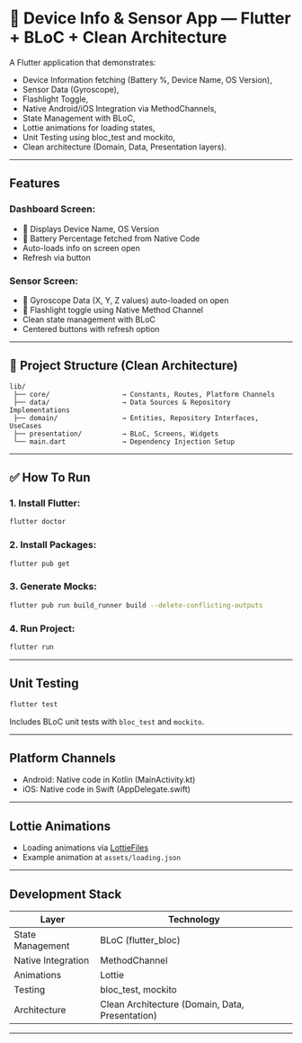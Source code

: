 # 📱 Device Info & Sensor App — Flutter + BLoC + Clean Architecture

A Flutter application that demonstrates:
- Device Information fetching (Battery %, Device Name, OS Version),
- Sensor Data (Gyroscope),
- Flashlight Toggle,
- Native Android/iOS Integration via MethodChannels,
- State Management with BLoC,
- Lottie animations for loading states,
- Unit Testing using bloc_test and mockito,
- Clean architecture (Domain, Data, Presentation layers).

---

## Features

### Dashboard Screen:
- 📱 Displays Device Name, OS Version
- 🔋 Battery Percentage fetched from Native Code
- Auto-loads info on screen open
- Refresh via button

### Sensor Screen:
- 📌 Gyroscope Data (X, Y, Z values) auto-loaded on open
- 🔦 Flashlight toggle using Native Method Channel
- Clean state management with BLoC
- Centered buttons with refresh option

---

## 📂 Project Structure (Clean Architecture)

```
lib/
 ├── core/                  → Constants, Routes, Platform Channels
 ├── data/                  → Data Sources & Repository Implementations
 ├── domain/                → Entities, Repository Interfaces, UseCases
 ├── presentation/          → BLoC, Screens, Widgets
 └── main.dart              → Dependency Injection Setup
```

---

## ✅ How To Run

### 1. Install Flutter:
```bash
flutter doctor
```

### 2. Install Packages:
```bash
flutter pub get
```

### 3. Generate Mocks:
```bash
flutter pub run build_runner build --delete-conflicting-outputs
```

### 4. Run Project:
```bash
flutter run
```

---

## Unit Testing
```bash
flutter test
```

Includes BLoC unit tests with `bloc_test` and `mockito`.

---

## Platform Channels

- Android: Native code in Kotlin (MainActivity.kt)
- iOS: Native code in Swift (AppDelegate.swift)

---

## Lottie Animations

- Loading animations via [LottieFiles](https://lottiefiles.com/)
- Example animation at `assets/loading.json`

---

## Development Stack

| Layer | Technology |
|-------|------------|
| State Management | BLoC (flutter_bloc) |
| Native Integration | MethodChannel |
| Animations | Lottie |
| Testing | bloc_test, mockito |
| Architecture | Clean Architecture (Domain, Data, Presentation) |

---

